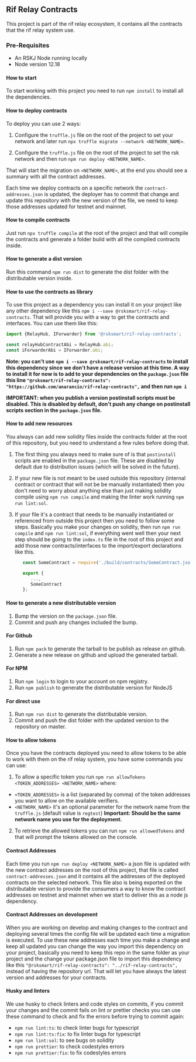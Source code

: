 ## Rif Relay Contracts

This project is part of the rif relay ecosystem, it contains all the contracts that
the rif relay system use.

### Pre-Requisites

* An RSKJ Node running locally
* Node version 12.18

#### How to start

To start working with this project you need to run `npm install` to install 
all the dependencies.

#### How to deploy contracts

To deploy you can use 2 ways:

1. Configure the `truffle.js` file on the root of the project to set
your network and later run `npx truffle migrate --network <NETWORK_NAME>`. 

2. Configure the `truffle.js` file on the root of the project to set the rsk
network and then run `npm run deploy <NETWORK_NAME>`.

That will start the migration on `<NETWORK_NAME>`, at the end you should see a summary with all the 
contract addresses.

Each time we deploy contracts on a specific network the `contract-addresses.json` is 
updated, the deployer has to commit that change and update this repository with the 
new version of the file, we need to keep those addresses updated for testnet and mainnet.

#### How to compile contracts

Just run `npx truffle compile` at the root of the project and that will compile the 
contracts and generate a folder build with all the compiled contracts inside.

#### How to generate a dist version
Run this command `npm run dist` to generate the dist folder with the distributable 
version inside.

#### How to use the contracts as library

To use this project as a dependency you can install it on your project like any
other dependency like this `npm i --save @rsksmart/rif-relay-contracts`. That will
provide you with a way to get the contracts and interfaces. You can use them
like this:

```javascript
import {RelayHub, IForwarder} from '@rsksmart/rif-relay-contracts';

const relayHubContractAbi = RelayHub.abi;
const iForwarderAbi = IForwarder.abi;
```

**Note: you can't use `npm i --save @rsksmart/rif-relay-contracts` to install
this dependency since we don't have a release version at this time. A way to install it for now is to add to your dependencies on the `package.json` file this line 
`"@rsksmart/rif-relay-contracts": "https://github.com/anarancio/rif-relay-contracts",` and then run `npm i`**

**IMPORTANT: when you publish a version postinstall scripts must be disabled. This is disabled by default, don't push any change on postinstall scripts section in the `package.json` file.**

#### How to add new resources

You always can add new solidity files inside the contracts folder at the root
of this repository, but you need to understand a few rules before doing that.

1. The first thing you always need to make sure of is that `postinstall` scripts are enabled in the `package.json` file. These are disabled by default due to distribution issues (which will be solved in the future).

2. If your new file is not meant to be used outside this repository (internal contract or contract that will not be
   be manually instantiated) then you don't need to worry about anything else than just making solidity compile using
   `npm run compile` and making the linter work running `npm run lint:sol`.
   
3. If your file it's a contract that needs to be manually instantiated or referenced from
outside this project then you need to follow some steps. Basically you make your
   changes on solidity, then run `npm run compile` and `npm run lint:sol`, if everything went well then
   your next step should be going to the `index.ts` file in the root of this project
   and add those new contracts/interfaces to the import/export declarations like this.
   ```typescript
      const SomeContract = require('./build/contracts/SomeContract.json');
   
      export {
         ...,
         SomeContract
      };
   ```
   
#### How to generate a new distributable version

1. Bump the version on the `package.json` file.
2. Commit and push any changes included the bump.

#### For Github

1. Run `npm pack` to generate the tarball to be publish as release on github.
2. Generate a new release on github and upload the generated tarball.

#### For NPM

1. Run `npm login` to login to your account on npm registry.
2. Run `npm publish` to generate the distributable version for NodeJS

#### For direct use

1. Run `npm run dist` to generate the distributable version.
2. Commit and push the dist folder with the updated version to the repository on master.

#### How to allow tokens

Once you have the contracts deployed you need to allow tokens to be able to work with them
on the rif relay system, you have some commands you can use:

1. To allow a specific token you run `npm run allowTokens <TOKEN_ADDRESSES> <NETWORK_NAME>` where:
* `<TOKEN_ADDRESSES>` is a list (separated by comma) of the token addresses you want to allow on the available verifiers.
* `<NETWORK_NAME>` it's an optional parameter for the network name from the `truffle.js` (default value is `regtest`) **Important: Should be the same network name you use for the deployment.**
   
2. To retrieve the allowed tokens you can run `npm run allowedTokens` and that will
prompt the tokens allowed on the console.
   
#### Contract Addresses

Each time you run `npm run deploy <NETWORK_NAME>` a json file is updated with the
new contract addresses on the root of this project, that file is called `contract-addresses.json`
and it contains all the addresses of the deployed contracts on the selected network. This file also is being
exported on the distributable version to provide the consumers a way to know the contract addresses on testnet and mainnet
when we start to deliver this as a node js dependency.

#### Contract Addresses on development

When you are working on develop and making changes to the contract and deploying 
several times the config file will be updated each time a migration is executed. 
To use these new addresses each time you make a change and keep all updated you can change the way you
import this dependency on your project, basically you need to keep this repo in the same folder
as your project and the change your package.json file to import this dependency like this 
`"@rsksmart/rif-relay-contracts": "../rif-relay-contracts",` instead of having the repository url. That
will let you have always the latest version and addresses for your contracts.

#### Husky and linters

We use husky to check linters and code styles on commits, if you commit your
changes and the commit fails on lint or prettier checks you can use these command
to check and fix the errors before trying to commit again:

* `npm run lint:ts`: to check linter bugs for typescript
* `npm run lint:ts:fix`: to fix linter bugs for typescript
* `npm run lint:sol`: to see bugs on solidity
* `npm run prettier`: to check codestyles errors
* `npm run prettier:fix`: to fix codestyles errors
